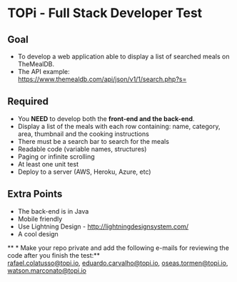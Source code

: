 # TOPi - Full Stack Developer Test

## Goal
- To develop a web application able to display a list of searched meals on TheMealDB. 
- The API example: https://www.themealdb.com/api/json/v1/1/search.php?s=

## Required
- You **NEED** to develop both the **front-end and the back-end**.
- Display a list of the meals with each row containing: name, category, area, thumbnail and the cooking instructions
- There must be a search bar to search for the meals
- Readable code (variable names, structures)
- Paging or infinite scrolling
- At least one unit test
- Deploy to a server (AWS, Heroku, Azure, etc)

## Extra Points
- The back-end is in Java
- Mobile friendly
- Use Lightning Design - http://lightningdesignsystem.com/
- A cool design  


** * Make your repo private and add the following e-mails for reviewing the code after you finish the test:**  
rafael.colatusso@topi.io, eduardo.carvalho@topi.io, oseas.tormen@topi.io, watson.marconato@topi.io
